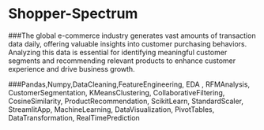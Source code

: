 # Shopper-Spectrum

###The global e-commerce industry generates vast amounts of transaction data daily, offering valuable insights into customer purchasing behaviors. 
Analyzing this data is essential for identifying meaningful customer segments and recommending 
relevant products to enhance customer experience and drive business growth. 

###Pandas,Numpy,DataCleaning,FeatureEngineering, EDA , RFMAnalysis, CustomerSegmentation, KMeansClustering, 
CollaborativeFiltering, CosineSimilarity, ProductRecommendation, ScikitLearn, StandardScaler, 
StreamlitApp, MachineLearning, DataVisualization, PivotTables, DataTransformation, RealTimePrediction
